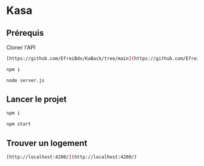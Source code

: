 # Kasa

## Prérequis

Cloner l'API
```bash
[https://github.com/EfreiBdx/KaBack/tree/main](https://github.com/EfreiBdx/KaBack/tree/main)
```
```bash
npm i
```
```bash
node server.js
```

## Lancer le projet

```bash
npm i
```
```bash
npm start
```

## Trouver un logement

```bash
[http://localhost:4200/](http://localhost:4200/)
```